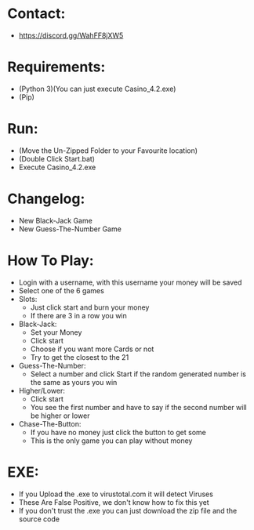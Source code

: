 # Contact:
- https://discord.gg/WahFF8jXW5 

# Requirements:
- (Python 3)(You can just execute Casino_4.2.exe)
- (Pip)

# Run:
- (Move the Un-Zipped Folder to your Favourite location)
- (Double Click Start.bat)
- Execute Casino_4.2.exe

# Changelog:
- New Black-Jack Game
- New Guess-The-Number Game

# How To Play:
- Login with a username, with this username your money will be saved
- Select one of the 6 games
- Slots:
  - Just click start and burn your money
  - If there are 3 in a row you win
- Black-Jack:
  - Set your Money
  - Click start
  - Choose if you want more Cards or not
  - Try to get the closest to the 21
- Guess-The-Number:
  - Select a number and click Start if the random generated number is the same as yours you win
- Higher/Lower:
  - Click start
  - You see the first number and have to say if the second number will be higher or lower
- Chase-The-Button:
  - If you have no money just click the button to get some
  - This is the only game you can play without money

# EXE:
- If you Upload the .exe to virustotal.com it will detect Viruses
- These Are False Positive, we don't know how to fix this yet
- If you don't trust the .exe you can just download the zip file and the source code